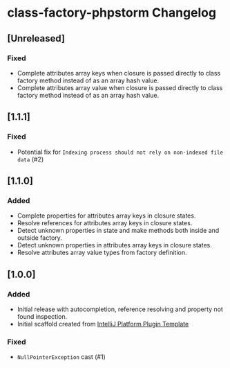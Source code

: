 <!-- Keep a Changelog guide -> https://keepachangelog.com -->

# class-factory-phpstorm Changelog

## [Unreleased]
### Fixed
- Complete attributes array keys when closure is passed directly to class factory method instead of as an array hash value.
- Complete attributes array value when closure is passed directly to class factory method instead of as an array hash value.

## [1.1.1]
### Fixed
- Potential fix for `Indexing process should not rely on non-indexed file data` (#2)

## [1.1.0]
### Added
- Complete properties for attributes array keys in closure states.
- Resolve references for attributes array keys in closure states.
- Detect unknown properties in state and make methods both inside and outside factory.
- Detect unknown properties in attributes array keys in closure states.
- Resolve attributes array value types from factory definition.

## [1.0.0]
### Added
- Initial release with autocompletion, reference resolving and property not found inspection.
- Initial scaffold created from [IntelliJ Platform Plugin Template](https://github.com/JetBrains/intellij-platform-plugin-template)

### Fixed
- `NullPointerException` cast (#1)